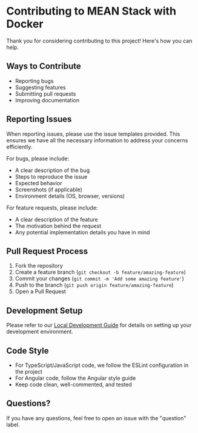 # Contributing to MEAN Stack with Docker

Thank you for considering contributing to this project! Here's how you can help.

## Ways to Contribute

- Reporting bugs
- Suggesting features
- Submitting pull requests
- Improving documentation

## Reporting Issues

When reporting issues, please use the issue templates provided. This ensures we have all the necessary information to address your concerns efficiently.

For bugs, please include:
- A clear description of the bug
- Steps to reproduce the issue
- Expected behavior
- Screenshots (if applicable)
- Environment details (OS, browser, versions)

For feature requests, please include:
- A clear description of the feature
- The motivation behind the request
- Any potential implementation details you have in mind

## Pull Request Process

1. Fork the repository
2. Create a feature branch (`git checkout -b feature/amazing-feature`)
3. Commit your changes (`git commit -m 'Add some amazing feature'`)
4. Push to the branch (`git push origin feature/amazing-feature`)
5. Open a Pull Request

## Development Setup

Please refer to our [Local Development Guide](docs/local-devlopment.html) for details on setting up your development environment.

## Code Style

- For TypeScript/JavaScript code, we follow the ESLint configuration in the project
- For Angular code, follow the Angular style guide
- Keep code clean, well-commented, and tested

## Questions?

If you have any questions, feel free to open an issue with the "question" label.